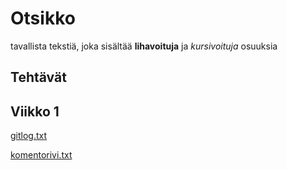 # Otsikko

tavallista tekstiä, joka sisältää **lihavoituja** ja *kursivoituja* osuuksia

## Tehtävät

## Viikko 1

[gitlog.txt](https://github.com/ArtturiV/ot-harjoitustyo/blob/master/laskarit/viikko1/gitlog.txt)

[komentorivi.txt](https://github.com/ArtturiV/ot-harjoitustyo/blob/master/laskarit/viikko1/komentorivi.txt)
